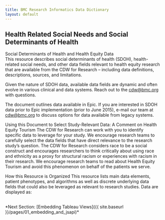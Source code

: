 ```yaml
---
title: BMC Research Informatics Data Dictionary
layout: default
---
```



## Health Related Social Needs and Social Determinants of Health

Social Determinants of Health and Health Equity Data  
This resource describes social determinants of health (SDOH), health-related social needs, and other data fields relevant to health equity research that are available from the CDW for Research – including data definitions, descriptions, sources, and limitations. 

Given the nature of SDOH data, available data fields are dynamic and often evolve in various clinical and data systems. Reach out to the cdw@bmc.org with questions. 

The document outlines data available in Epic. If you are interested in SDOH data prior to Epic implementation (prior to June 2015), e-mail our team at cdw@bmc.org to discuss options for data available from legacy systems.

Using this Document to Select Study-Relevant Data: A Comment on Health Equity Tourism
The CDW for Research can work with you to identify specific data to leverage for your study. We encourage research teams to carefully select the data fields that have direct relevance to the research study’s question. The CDW for Research considers race to be a social construct and encourages researchers to think critically about using race and ethnicity as a proxy for structural racism or experiences with racism in their research. We encourage research teams to read about Health Equity Tourism  and avoid this phenomenon on behalf of the patients we serve. 

How this Resource is Organized 
This resource lists main data elements, patient phenotypes, and algorithms as well as discrete underlying data fields that could also be leveraged as relevant to research studies. Data are displayed as:


<br />
*Next Section: [Embedding Tableau Views]({{ site.baseurl }}/pages/01_embedding_and_jsapi)*
